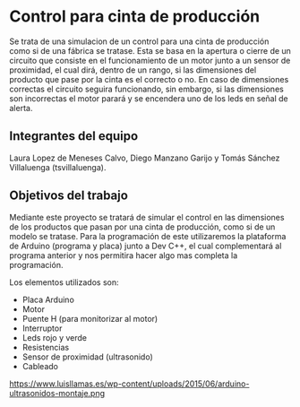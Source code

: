 # Control para cinta de producción

Se trata de una simulacion de un control para una cinta de producción como si de una fábrica se tratase. Esta se basa en la apertura o cierre de un circuito que consiste en el funcionamiento de un motor junto a un sensor de proximidad, el cual dirá, dentro de un rango, si las dimensiones del producto que pase por la cinta es el correcto o no. En caso de dimensiones correctas el circuito seguira funcionando, sin embargo, si las dimensiones son incorrectas el motor parará y se encendera uno de los leds en señal de alerta. 

## Integrantes del equipo

Laura Lopez de Meneses Calvo, Diego Manzano Garijo y Tomás Sánchez Villaluenga (tsvillaluenga).

## Objetivos del trabajo

Mediante este proyecto se tratará de simular el control en las dimensiones de los productos que pasan por una cinta de producción, como si de un modelo se tratase. 
Para la programación de este utilizaremos la plataforma de Arduino (programa y placa) junto a Dev C++, el cual complementará al programa anterior y nos permitira hacer algo mas completa la programación.

Los elementos utilizados son:
- Placa Arduino
- Motor
- Puente H (para monitorizar al motor)
- Interruptor
- Leds rojo y verde
- Resistencias
- Sensor de proximidad (ultrasonido)
- Cableado

https://www.luisllamas.es/wp-content/uploads/2015/06/arduino-ultrasonidos-montaje.png 

